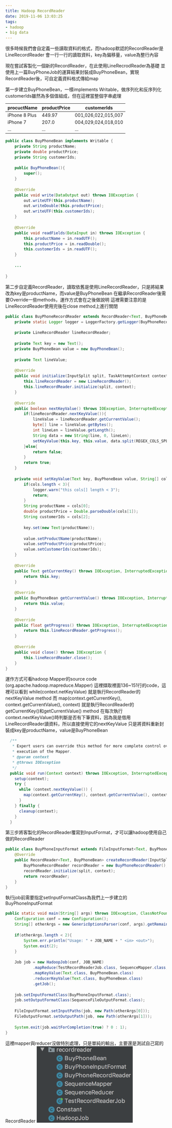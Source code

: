 ```yaml
---
title: Hadoop RecordReader
date: 2019-11-06 13:03:25
tags:
- hadoop
- big data
---
```


很多時候我們會自定義一些讀取資料的格式，而hadoop默認的RecordReader是LineRecordReader
會一行一行的讀取資料，key為偏移量，value為整行內容

現在嘗試客製化一個新的RecordReader，在此使用LineRecrodReader為基礎
並使用上一篇BuyPhoneJob的運算結果封裝成BuyPhoneBean，實現RecordReader後，可自定義資料格式傳給map

第一步建立BuyPhoneBean，一樣implements Writable，做序列化和反序列化
customerIds雖然為多個值組成，但在這裡當整個字串處理

| procuctName   | productPrice | customerIds         |
| ------------- | ------------ | ------------------- |
| iPhone 8 Plus | 449.97       | 001,026,022,015,007 |
| iPhone 7      | 207.0        | 004,029,024,018,010 |
| ...           | ...          | ...                 |

```java 
public class BuyPhoneBean implements Writable {
    private String productName;
    private double productPrice;
    private String customerIds;

    public BuyPhoneBean(){
        super();
    }

    @Override
    public void write(DataOutput out) throws IOException {
        out.writeUTF(this.productName);
        out.writeDouble(this.productPrice);
        out.writeUTF(this.customerIds);
    }

    @Override
    public void readFields(DataInput in) throws IOException {
        this.productName = in.readUTF();
        this.productPrice = in.readDouble();
        this.customerIds = in.readUTF();
    }
    
    ...

}

```

第二步自定義RecordReader，讀取依舊是使用LineRecordReader，只是將結果改為key是productName，而value是BuyPhoneBean
在繼承RecordReader後需要Override一些methods，運作方式會在之後做說明
這裡需要注意的是LineRecordReader使用完後在close method上進行關閉

```java 
public class BuyPhoneRecordReader extends RecordReader<Text, BuyPhoneBean> {
    private static Logger logger = LoggerFactory.getLogger(BuyPhoneRecordReader.class);

    private LineRecordReader lineRecordReader;

    private Text key = new Text();
    private BuyPhoneBean value = new BuyPhoneBean();

    private Text lineValue;

    @Override
    public void initialize(InputSplit split, TaskAttemptContext context) throws IOException {
        this.lineRecordReader = new LineRecordReader();
        this.lineRecordReader.initialize(split, context);
    }

    @Override
    public boolean nextKeyValue() throws IOException, InterruptedException {
        if(lineRecordReader.nextKeyValue()){
            lineValue = lineRecordReader.getCurrentValue();
            byte[] line = lineValue.getBytes();
            int lineLen = lineValue.getLength();
            String data = new String(line, 0, lineLen);
            setKeyValue(this.key, this.value, data.split(REGEX_COLS_SPLIT_SYMBOL));
        }else{
            return false;
        }
        return true;
    }

    private void setKeyValue(Text key, BuyPhoneBean value, String[] cols){
        if(cols.length < 3){
            logger.warn("this cols[] length < 3");
            return;
        }
        String productName = cols[0];
        double productPrice = Double.parseDouble(cols[1]);
        String customerIds = cols[2];

        key.set(new Text(productName));

        value.setProductName(productName);
        value.setProductPrice(productPrice);
        value.setCustomerIds(customerIds);
    }

    @Override
    public Text getCurrentKey() throws IOException, InterruptedException {
        return this.key;
    }

    @Override
    public BuyPhoneBean getCurrentValue() throws IOException, InterruptedException {
        return this.value;
    }

    @Override
    public float getProgress() throws IOException, InterruptedException {
        return this.lineRecordReader.getProgress();
    }

    @Override
    public void close() throws IOException {
        this.lineRecordReader.close();
    }
}

```

運作方式可看hadoop Mapper的source code (org.apache.hadoop.mapreduce.Mapper)
這裡擷取裡面136~151行的code，這裡可以看到 while(context.netKeyValue) 就是執行RecordReader的nextKeyValue method
而 map(context.getCurrentKey(), context.getCurrentValue(), context) 就是執行RecordReader的getCurrentKey()和getCurrentValue() method
在每次執行context.nextKeyValue()時判斷是否有下筆資料，因為我是借用LineRecordReader讀資料，所以直接使用它的nextKeyValue
只是將資料重新封裝成key是productName，value是BuyPhoneBean

```java 
  /**
   * Expert users can override this method for more complete control over the
   * execution of the Mapper.
   * @param context
   * @throws IOException
   */
  public void run(Context context) throws IOException, InterruptedException {
    setup(context);
    try {
      while (context.nextKeyValue()) {
        map(context.getCurrentKey(), context.getCurrentValue(), context);
      }
    } finally {
      cleanup(context);
    }
  }

```

第三步將客製化的RecordReader覆寫到InputFormat，才可以讓hadoop使用自己做的RecordReader

```java 
public class BuyPhoneInputFormat extends FileInputFormat<Text, BuyPhoneBean> {
    @Override
    public RecordReader<Text, BuyPhoneBean> createRecordReader(InputSplit split, TaskAttemptContext context) throws IOException, InterruptedException {
        BuyPhoneRecordReader recordReader = new BuyPhoneRecordReader();
        recordReader.initialize(split, context);
        return recordReader;
    }
}

```

執行job前需要指定setInputFormatClass為我們上一步建立的BuyPhoneInputFormat

```java 
public static void main(String[] args) throws IOException, ClassNotFoundException, InterruptedException {
    Configuration conf = new Configuration();
    String[] otherArgs = new GenericOptionsParser(conf, args).getRemainingArgs();

    if(otherArgs.length < 2){
        System.err.println("Usage: " + JOB_NAME + " <in> <out>");
        System.exit(2);
    }

    Job job = new HadoopJob(conf, JOB_NAME)
            .mapReduce(TestRecordReaderJob.class, SequenceMapper.class, SequenceReducer.class)
            .mapKeyValue(Text.class, BuyPhoneBean.class)
            .reducerKeyValue(Text.class, BuyPhoneBean.class)
            .getJob();

    job.setInputFormatClass(BuyPhoneInputFormat.class);
    job.setOutputFormatClass(SequenceFileOutputFormat.class);

    FileInputFormat.setInputPaths(job, new Path(otherArgs[0]));
    FileOutputFormat.setOutputPath(job, new Path(otherArgs[1]));

    System.exit(job.waitForCompletion(true) ? 0 : 1);
}
```

這裡mapper與reducer沒做特別處理，只是單純的輸出，主要還是測試自己寫的RecordReader
<img src="/images/hadoop-recordreader-001.png" width="300px" height="15%" alt="img1"/>
